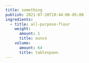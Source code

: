 ```yaml
---
title: something
publish: 2021-07-20T19:44:06-05:00
ingredients:
  - title: all-purpose-flour
    weight:
      amount: 1
      title: ounce
    volume:
      amount: 64
      title: tablespoon
---
```

